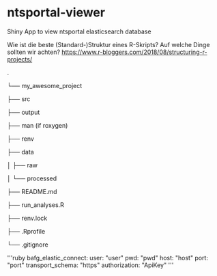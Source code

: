 
# ntsportal-viewer

Shiny App to view ntsportal elasticsearch database

Wie ist die beste (Standard-)Struktur eines R-Skripts? Auf welche Dinge
sollten wir achten?
<https://www.r-bloggers.com/2018/08/structuring-r-projects/>

.

└── my_awesome_project

  ├── src

  ├── output

  ├── man (if roxygen)

  ├── renv

  ├── data

  │ ├── raw

  │ └── processed

  ├── README.md

  ├── run_analyses.R

  ├── renv.lock

  ├── .Rprofile

  └── .gitignore



'''ruby
bafg_elastic_connect:
  user: "user"
  pwd: "pwd"
  host: "host"
  port: "port"
  transport_schema: "https"
  authorization: "ApiKey"
'''